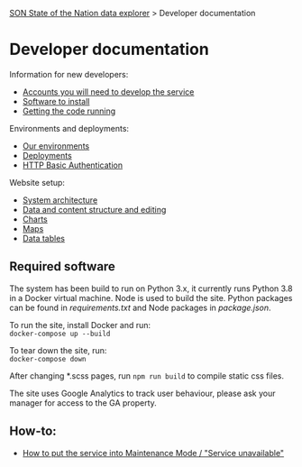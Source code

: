 
[SON State of the Nation data explorer](../README.md) >
Developer documentation

# Developer documentation

Information for new developers:
* [Accounts you will need to develop the service](Accounts_you_will_need_to_develop_the_service.md)
* [Software to install](Software_to_install.md)
* [Getting the code running](Getting_the_code_running.md)

Environments and deployments:
* [Our environments](Our_environments.md)
* [Deployments](Deployments.md)
* [HTTP Basic Authentication](HTTP_Basic_Authentication.md)

Website setup:
* [System architecture](System_architecture.md)
* [Data and content structure and editing](Data_and_content_structure_and_editing.md)
* [Charts](Charts.md)
* [Maps](Maps.md)
* [Data tables](Data_tables.md)

## Required software

The system has been build to run on Python 3.x, it currently runs Python 3.8 in a Docker virtual machine. Node is used to build the site.
Python packages can be found in *requirements.txt* and Node packages in *package.json*.

To run the site, install Docker and run:  
`docker-compose up --build`

To tear down the site, run:  
`docker-compose down`

After changing *.scss pages, run `npm run build` to compile static css files.

The site uses Google Analytics to track user behaviour, please ask your manager for access to the GA property.

## How-to:
* [How to put the service into Maintenance Mode / "Service unavailable"](Maintenance_mode.md)
